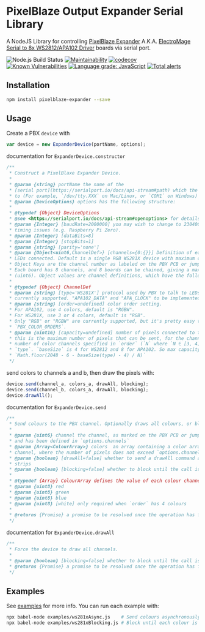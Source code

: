# PixelBlaze Output Expander Serial Library

A NodeJS Library for controlling
[PixelBlaze Expander](https://github.com/simap/pixelblaze_output_expander) A.K.A.
[ElectroMage Serial to 8x WS2812/APA102 Driver](https://www.tindie.com/products/electromage/electromage-serial-to-8x-ws2812apa102-driver/)
boards via serial port.

![Node.js Build Status](https://github.com/derwentx/js-pixelblaze-expander/workflows/Node.js%20Lint%20and%20Coverage/badge.svg)
[![Maintainability](https://api.codeclimate.com/v1/badges/b16f8ee13c50462afb9a/maintainability)](https://codeclimate.com/github/derwentx/js-pixelblaze-expander/maintainability)
[![codecov](https://codecov.io/gh/derwentx/js-pixelblaze-expander/branch/master/graph/badge.svg?token=U2FEMWJX04)](undefined)
[![Known Vulnerabilities](https://snyk.io/test/github/derwentx/js-pixelblaze-expander/badge.svg?targetFile=package.json)](https://snyk.io/test/github/derwentx/js-pixelblaze-expander?targetFile=package.json)
[![Language grade: JavaScript](https://img.shields.io/lgtm/grade/javascript/g/derwentx/js-pixelblaze-expander.svg?logo=lgtm&logoWidth=18)](https://lgtm.com/projects/g/derwentx/js-pixelblaze-expander/context:javascript)
[![Total alerts](https://img.shields.io/lgtm/alerts/g/derwentx/js-pixelblaze-expander.svg?logo=lgtm&logoWidth=18)](https://lgtm.com/projects/g/derwentx/js-pixelblaze-expander/alerts/)

## Installation

```bash
npm install pixelblaze-expander --save
```

## Usage

Create a PBX `device` with

```javascript
var device = new ExpanderDevice(portName, options);
```

documentation for `ExpanderDevice.constructor`

```javascript
/**
 * Construct a PixelBlaxe Expander Device.
 *
 * @param {string} portName the name of the
 * [serial port](https://serialport.io/docs/api-stream#path) which the PBX board is connected
 * to (For example, `/dev/tty.XXX` on Mac/Linux, or `COM1` on Windows)
 * @param {DeviceOptions} options has the following structure:
 *
 * @typedef {Object} DeviceOptions
 * @see <https://serialport.io/docs/api-stream#openoptions> for details.
 * @param {Integer} [baudRate=2000000] you may wish to change to 2304000 if you're having
 * timing issues (e.g. Raspberry Pi Zero).
 * @param {Integer} [dataBits=8]
 * @param {Integer} [stopBits=1]
 * @param {string} [parity='none']
 * @param {Object<uint6,ChannelDef>} [channels={0:{}}] Definition of each channel that has
 * LEDs connected. Default is a single RGB WS281X device with maximum capacity on channel 0.
 * Object Keys are the channel number as labeled on the PBX PCB or jumper pad configuration.
 * Each board has 8 channels, and 8 boards can be chained, giving a maximum channel number of 64
 * (uint6). Object values are channel definitions, which have the following structure:
 *
 * @typedef {Object} ChannelDef
 * @param {string} [type='WS281X'] protocol used by PBX to talk to LEDs, only "WS281X" is
 * currently supported. "APA102_DATA" and "APA_CLOCK" to be implemented soon.
 * @param {string} [order=undefined] color order setting.
 * For APA102, use 4 colors, default is "RGBW".
 * For WS281X, use 3 or 4 colors, default is "RGB".
 * Only "RGB" or "RGBW" are currently supported, but it's pretty easy to add more by extending
 * `PBX_COLOR_ORDERS`.
 * @param {uint16} [capacity=undefined] number of pixels connected to this channel. By default
 * this is the maximum number of pixels that can be sent, for the channel, which depends on the
 * number of color channels specified in `order` (`N` where `N ∈ [3, 4]`) and the base size of
 * `type`. `baseSize` is 4 for WS2812 and 8 for APA102. So max capacity is defined by
 * `Math.floor(2048 - 6 - baseSize(type) - 4) / N)`
 */
```

send colors to channels a and b, then draw the pixels with:

```javascript
device.send(channel_a, colors_a, drawAll, blocking);
device.send(channel_b, colors_a, drawAll, blocking);
device.drawAll();
```

documentation for `ExpanderDevice.send`

```javascript
/**
 * Send colours to the PBX channel. Optionally draws all colours, or blocks until complete.
 *
 * @param {uint6} channel the channel, as marked on the PBX PCB or jumper pad configuration,
 * and has been defined in `options.channels`
 * @param {Array<ColourArray>} colors  an array containing a color array for each pixel on the
 * channel, where the number of pixels does not exceed `options.channels[channel].capacity`
 * @param {boolean} [drawAll=false] whether to send a drawAll command afterwards to refresh all
 * strips
 * @param {boolean} [blocking=false] whether to block until the call is complete
 *
 * @typedef {Array} ColourArray defines the value of each colour channel for a pixel
 * @param {uint8} red
 * @param {uint8} green
 * @param {uint8} blue
 * @param {uint8} [white] only required when `order` has 4 colours
 *
 * @returns {Promise} a promise to be resolved once the operation has finished
 */
```

documentation for `ExpanderDevice.drawAll`

```javascript
/**
 * Force the device to draw all channels.
 *
 * @param {boolean} [blocking=false] whether to block until the call is complete
 * @returns {Promise} a promise to be resolved once the operation has finished
 */
```

## Examples

See [examples](examples) for more info. You can run each example with:

```bash
npx babel-node examples/ws281xAsync.js    # Send colours asynchronously
npx babel-node examples/ws281xBlocking.js # Block until each colour is sent
```
